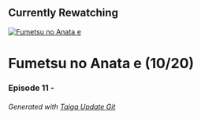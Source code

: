 ﻿
## Currently Rewatching

[![Fumetsu no Anata e](https://s4.anilist.co/file/anilistcdn/media/anime/cover/medium/bx114535-y3NnjexcqKG1.jpg)](https://anilist.co/anime/114535)

# Fumetsu no Anata e (10/20)

### Episode 11 - 

###### *Generated with [Taiga Update Git](https://github.com/nike4613/taiga-update-git)*